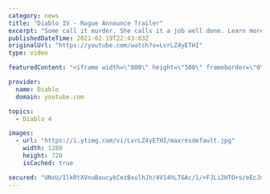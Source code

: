 ```yaml
---
category: news
title: "Diablo IV - Rogue Announce Trailer"
excerpt: "Some call it murder. She calls it a job well done. Learn more at Diablo4.com The Rogue is the newest addition to the Diablo IV campfire, combining range and ..."
publishedDateTime: 2021-02-19T22:43:03Z
originalUrl: "https://youtube.com/watch?v=LvrLZ4yETHI"
type: video

featuredContent: "<iframe width=\"800\" height=\"500\" frameborder=\"0\" src=\"https://www.youtube.com/embed/LvrLZ4yETHI\" allow=\"accelerometer; autoplay; encrypted-media; gyroscope; picture-in-picture\" allowfullscreen></iframe>"

provider:
  name: Diablo
  domain: youtube.com

topics:
  - Diablo 4

images:
  - url: "https://i.ytimg.com/vi/LvrLZ4yETHI/maxresdefault.jpg"
    width: 1280
    height: 720
    isCached: true

secured: "UNxU/IlkRtXVnuBaucykCezBxulhJh/4V14hLTGAc/1/+FJLi2HTO+s/eEcJm67jzmGzkbviiQUgUIaijYVbH5ox+jRp9eZuI/PwPPRmLyU7rXuqr2xlGYKO+NUGAbkyngYdEBta0sirBwl0tKLJx5pjdhEVFK71+IP/KrcK5cedUA45d9ya73hZZTaM6XzAyQiIo9DhgMlUi/ROW7y4+5nqcavL2FgXfMBd13OD4WO57bDlsniwSM1RjY7fRDEnLnaDAWFF7qrhlA6sTyy9pziLbcl1YFzqO0KCCMnzHV/+o1jz+No9bq1bSKYp9+SFqDNO4VbYKVfBW48JSQw2goGbR3pm3WKyWdZX20k34+FZaNc8x9lbmAuJIUwJ5DcS4c/6gS/Bz2DlCIBf09qtfWFs87cOG6qFG+5juM+fxgqmsuG+48X4jj3cgNyCqWjb;M3EYRXMuE/YH7ibI/ufJrA=="
---
```


